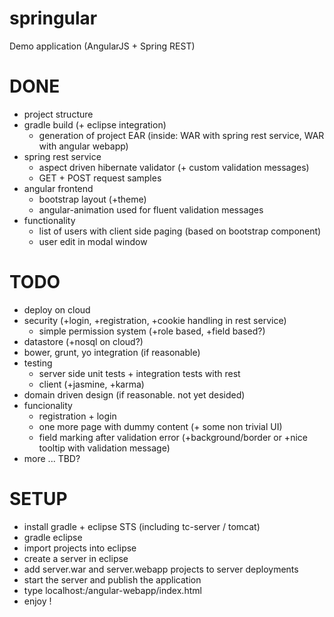 springular
==========

Demo application (AngularJS + Spring REST)

DONE
==========
- project structure
- gradle build (+ eclipse integration)
  - generation of project EAR (inside: WAR with spring rest service, WAR with angular webapp)
- spring rest service
  - aspect driven hibernate validator (+ custom validation messages)
  - GET + POST request samples
- angular frontend
  - bootstrap layout (+theme)
  - angular-animation used for fluent validation messages
- functionality
  - list of users with client side paging (based on bootstrap component)
  - user edit in modal window 

TODO
==========
- deploy on cloud
- security (+login, +registration, +cookie handling in rest service)
  - simple permission system (+role based, +field based?)
- datastore (+nosql on cloud?)
- bower, grunt, yo integration (if reasonable)
- testing
  - server side unit tests + integration tests with rest
  - client (+jasmine, +karma)
- domain driven design (if reasonable. not yet desided)
- funcionality
  - registration + login
  - one more page with dummy content (+ some non trivial UI)
  - field marking after validation error (+background/border or +nice tooltip with validation message)
- more ... TBD?

SETUP
==========
- install gradle + eclipse STS (including tc-server / tomcat)
- gradle eclipse
- import projects into eclipse
- create a server in eclipse
- add server.war and server.webapp projects to server deployments
- start the server and publish the application
- type localhost:<port>/angular-webapp/index.html
- enjoy !
